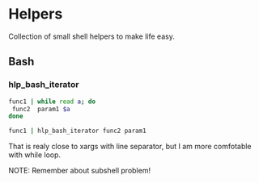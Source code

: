 # Helpers

Collection of small shell helpers to make life easy.

## Bash

### hlp_bash_iterator

```bash
func1 | while read a; do
 func2  param1 $a
done
```
 
```bash
func1 | hlp_bash_iterator func2 param1
```

That is realy close to xargs with line separator, but I am more comfotable with while loop. 

NOTE: Remember about subshell problem!
